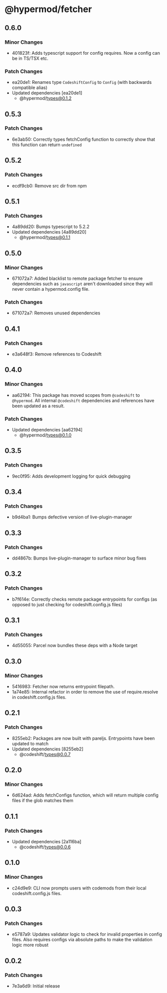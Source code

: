# @hypermod/fetcher

## 0.6.0

### Minor Changes

- 401823f: Adds typescript support for config requires. Now a config can be in TS/TSX etc.

### Patch Changes

- ea20de1: Renames type `CodeshiftConfig` to `Config` (with backwards compatible alias)
- Updated dependencies [ea20de1]
  - @hypermod/types@0.1.2

## 0.5.3

### Patch Changes

- 6e3ab50: Correctly types fetchConfig function to correctly show that this function can return `undefined`

## 0.5.2

### Patch Changes

- ecdf9cb0: Remove src dir from npm

## 0.5.1

### Patch Changes

- 4a89dd20: Bumps typescript to 5.2.2
- Updated dependencies [4a89dd20]
  - @hypermod/types@0.1.1

## 0.5.0

### Minor Changes

- 671072a7: Added blacklist to remote package fetcher to ensure dependencies such as `javascript` aren't downloaded since they will never contain a hypermod.config file.

### Patch Changes

- 671072a7: Removes unused dependencies

## 0.4.1

### Patch Changes

- e3a648f3: Remove references to Codeshift

## 0.4.0

### Minor Changes

- aa62194: This package has moved scopes from `@codeshift` to `@hypermod`. All internal `@codeshift` dependencies and references have been updated as a result.

### Patch Changes

- Updated dependencies [aa62194]
  - @hypermod/types@0.1.0

## 0.3.5

### Patch Changes

- 9ec0f95: Adds development logging for quick debugging

## 0.3.4

### Patch Changes

- b9d4ba1: Bumps defective version of live-plugin-manager

## 0.3.3

### Patch Changes

- dd4867b: Bumps live-plugin-manager to surface minor bug fixes

## 0.3.2

### Patch Changes

- b7f614e: Correctly checks remote package entrypoints for configs (as opposed to just checking for codeshift.config.js files)

## 0.3.1

### Patch Changes

- 4d55055: Parcel now bundles these deps with a Node target

## 0.3.0

### Minor Changes

- 5416983: Fetcher now returns entrypoint filepath.
- 1a74e85: Internal refactor in order to remove the use of require.resolve in codeshift.config.js files.

## 0.2.1

### Patch Changes

- 8255eb2: Packages are now built with pareljs. Entrypoints have been updated to match
- Updated dependencies [8255eb2]
  - @codeshift/types@0.0.7

## 0.2.0

### Minor Changes

- 6d624ad: Adds fetchConfigs function, which will return multiple config files if the glob matches them

## 0.1.1

### Patch Changes

- Updated dependencies [2a116ba]
  - @codeshift/types@0.0.6

## 0.1.0

### Minor Changes

- c24d9e9: CLI now prompts users with codemods from their local codeshift.config.js files.

## 0.0.3

### Patch Changes

- e5787a9: Updates validator logic to check for invalid properties in config files. Also requires configs via absolute paths to make the validation logic more robust

## 0.0.2

### Patch Changes

- 7e3a6d9: Initial release
